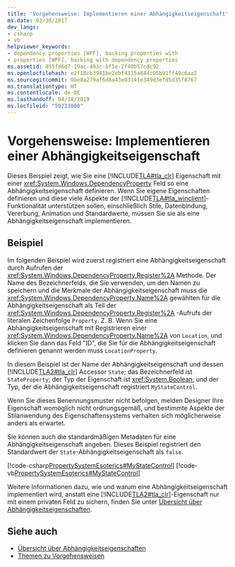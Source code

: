 ```yaml
---
title: 'Vorgehensweise: Implementieren einer Abhängigkeitseigenschaft'
ms.date: 03/30/2017
dev_langs:
- csharp
- vb
helpviewer_keywords:
- dependency properties [WPF], backing properties with
- properties [WPF], backing with dependency properties
ms.assetid: 855fd6d7-19ac-493c-bf5e-2f40b57cdc92
ms.openlocfilehash: e2f18cb3941be2ebf4315a844c05b91ff49c6aa2
ms.sourcegitcommit: 0be8a279af6d8a43e03141e349d3efd5d35f8767
ms.translationtype: HT
ms.contentlocale: de-DE
ms.lasthandoff: 04/18/2019
ms.locfileid: "59223800"
---
```

# <a name="how-to-implement-a-dependency-property"></a>Vorgehensweise: Implementieren einer Abhängigkeitseigenschaft
Dieses Beispiel zeigt, wie Sie eine [!INCLUDE[TLA#tla_clr](../../../../includes/tlasharptla-clr-md.md)] Eigenschaft mit einer <xref:System.Windows.DependencyProperty> Feld so eine Abhängigkeitseigenschaft definieren. Wenn Sie eigene Eigenschaften definieren und diese viele Aspekte der [!INCLUDE[TLA#tla_winclient](../../../../includes/tlasharptla-winclient-md.md)]-Funktionalität unterstützen sollen, einschließlich Stile, Datenbindung, Vererbung, Animation und Standardwerte, müssen Sie sie als eine Abhängigkeitseigenschaft implementieren.  
  
## <a name="example"></a>Beispiel  
 Im folgenden Beispiel wird zuerst registriert eine Abhängigkeitseigenschaft durch Aufrufen der <xref:System.Windows.DependencyProperty.Register%2A> Methode. Der Name des Bezeichnerfelds, die Sie verwenden, um den Namen zu speichern und die Merkmale der Abhängigkeitseigenschaft muss die <xref:System.Windows.DependencyProperty.Name%2A> gewählten für die Abhängigkeitseigenschaft als Teil der <xref:System.Windows.DependencyProperty.Register%2A> -Aufrufs der literalen Zeichenfolge `Property`. Z. B. Wenn Sie eine Abhängigkeitseigenschaft mit Registrieren einer <xref:System.Windows.DependencyProperty.Name%2A> von `Location`, und klicken Sie dann das Feld "ID", die Sie für die Abhängigkeitseigenschaft definieren genannt werden muss `LocationProperty`.  
  
 In diesem Beispiel ist der Name der Abhängigkeitseigenschaft und dessen [!INCLUDE[TLA2#tla_clr](../../../../includes/tla2sharptla-clr-md.md)] Accessor `State`; das Bezeichnerfeld ist `StateProperty`; der Typ der Eigenschaft ist <xref:System.Boolean>; und der Typ, der die Abhängigkeitseigenschaft registriert `MyStateControl`.  
  
 Wenn Sie dieses Benennungsmuster nicht befolgen, melden Designer Ihre Eigenschaft womöglich nicht ordnungsgemäß, und bestimmte Aspekte der Stilanwendung des Eigenschaftensystems verhalten sich möglicherweise anders als erwartet.  
  
 Sie können auch die standardmäßigen Metadaten für eine Abhängigkeitseigenschaft angeben. Dieses Beispiel registriert den Standardwert der `State`-Abhängigkeitseigenschaft als `false`.  
  
 [!code-csharp[PropertySystemEsoterics#MyStateControl](~/samples/snippets/csharp/VS_Snippets_Wpf/PropertySystemEsoterics/CSharp/SDKSampleLibrary/class1.cs#mystatecontrol)]
 [!code-vb[PropertySystemEsoterics#MyStateControl](~/samples/snippets/visualbasic/VS_Snippets_Wpf/PropertySystemEsoterics/visualbasic/sdksamplelibrary/class1.vb#mystatecontrol)]  
  
 Weitere Informationen dazu, wie und warum eine Abhängigkeitseigenschaft implementiert wird, anstatt eine [!INCLUDE[TLA2#tla_clr](../../../../includes/tla2sharptla-clr-md.md)]-Eigenschaft nur mit einem privaten Feld zu sichern, finden Sie unter [Übersicht über Abhängigkeitseigenschaften](dependency-properties-overview.md).  
  
## <a name="see-also"></a>Siehe auch

- [Übersicht über Abhängigkeitseigenschaften](dependency-properties-overview.md)
- [Themen zu Vorgehensweisen](properties-how-to-topics.md)

